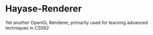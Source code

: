 # Hayase-Renderer
Yet another OpenGL Renderer, primarily used for learning advanced techniques in CS562
